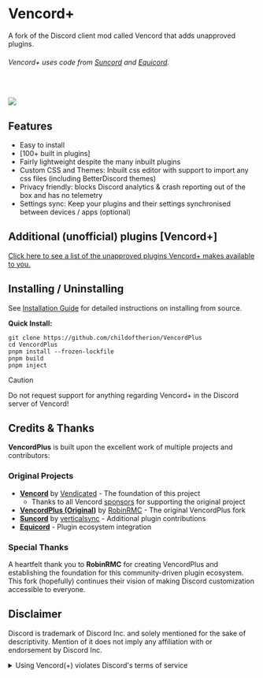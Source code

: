 # Vencord+

A fork of the Discord client mod called Vencord that adds unapproved plugins.

###### Vencord+ uses code from [Suncord](https://github.com/verticalsync/Suncord) and [Equicord](https://github.com/Equicord/Equicord).

<br>

![](https://github.com/user-attachments/assets/3fac98c0-c411-4d2a-97a3-13b7da8687a2)

## Features

-   Easy to install
-   [100+ built in plugins]
-   Fairly lightweight despite the many inbuilt plugins
-   Custom CSS and Themes: Inbuilt css editor with support to import any css files (including BetterDiscord themes)
-   Privacy friendly: blocks Discord analytics & crash reporting out of the box and has no telemetry
-   Settings sync: Keep your plugins and their settings synchronised between devices / apps (optional)

## Additional (unofficial) plugins [Vencord+]

[Click here to see a list of the unapproved plugins Vencord+ makes available to you.](https://github.com/childoftherion/VencordPlus/tree/main/src/plusplugins)

## Installing / Uninstalling

See [Installation Guide](docs/1_INSTALLING.md) for detailed instructions on installing from source.

**Quick Install:**

```shell
git clone https://github.com/childoftherion/VencordPlus
cd VencordPlus
pnpm install --frozen-lockfile
pnpm build
pnpm inject
```

> [!CAUTION]
> Do not request support for anything regarding Vencord+ in the Discord server of Vencord!

## Credits & Thanks

**VencordPlus** is built upon the excellent work of multiple projects and contributors:

### Original Projects

-   **[Vencord](https://github.com/Vendicated/Vencord)** by [Vendicated](https://github.com/Vendicated) - The foundation of this project
    -   Thanks to all Vencord [sponsors](https://github.com/sponsors/Vendicated) for supporting the original project
-   **[VencordPlus (Original)](https://github.com/RobinRMC/VencordPlus)** by [RobinRMC](https://github.com/RobinRMC) - The original VencordPlus fork
-   **[Suncord](https://github.com/verticalsync/Suncord)** by [verticalsync](https://github.com/verticalsync) - Additional plugin contributions
-   **[Equicord](https://github.com/Equicord/Equicord)** - Plugin ecosystem integration

### Special Thanks

A heartfelt thank you to **RobinRMC** for creating VencordPlus and establishing the foundation for this community-driven plugin ecosystem. This fork (hopefully) continues their vision of making Discord customization accessible to everyone.

## Disclaimer

Discord is trademark of Discord Inc. and solely mentioned for the sake of descriptivity.
Mention of it does not imply any affiliation with or endorsement by Discord Inc.

<details>
<summary>Using Vencord(+) violates Discord's terms of service</summary>

Client modifications are against Discord’s Terms of Service.

However, Discord is pretty indifferent about them and there are no known cases of users getting banned for using client mods! So you should generally be fine as long as you don’t use any plugins that implement abusive behaviour. You should know what a plugin does and configure it properly before using it.

Regardless, if your account is very important to you and it getting disabled would be a disaster for you, you should probably not use any client mods (not exclusive to Vencord+ or Vencord), just to be safe.

Additionally, make sure not to send screenshots and messages that expose that you are using a client mod.

</details>

